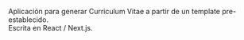Aplicación para generar Curriculum Vitae a partir de un template pre-establecido.   
Escrita en React / Next.js.